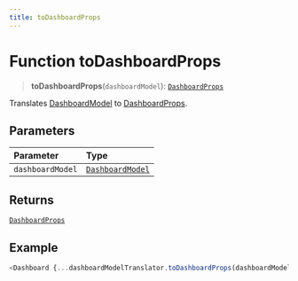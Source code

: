 ```yaml
---
title: toDashboardProps
---
```


# Function toDashboardProps <Badge type="fusionEmbed" text="Fusion Embed" />

> **toDashboardProps**(`dashboardModel`): [`DashboardProps`](../../../../sdk-ui/interfaces/interface.DashboardProps.md)

Translates [DashboardModel](../../../fusion-assets/interface.DashboardModel.md) to [DashboardProps](../../../interfaces/interface.DashboardProps.md).

## Parameters

| Parameter | Type |
| :------ | :------ |
| `dashboardModel` | [`DashboardModel`](../../../fusion-assets/interface.DashboardModel.md) |

## Returns

[`DashboardProps`](../../../../sdk-ui/interfaces/interface.DashboardProps.md)

## Example

```ts
<Dashboard {...dashboardModelTranslator.toDashboardProps(dashboardModel)} />
```
